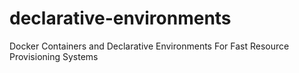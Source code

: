 # declarative-environments
Docker Containers and Declarative Environments For Fast Resource Provisioning Systems
